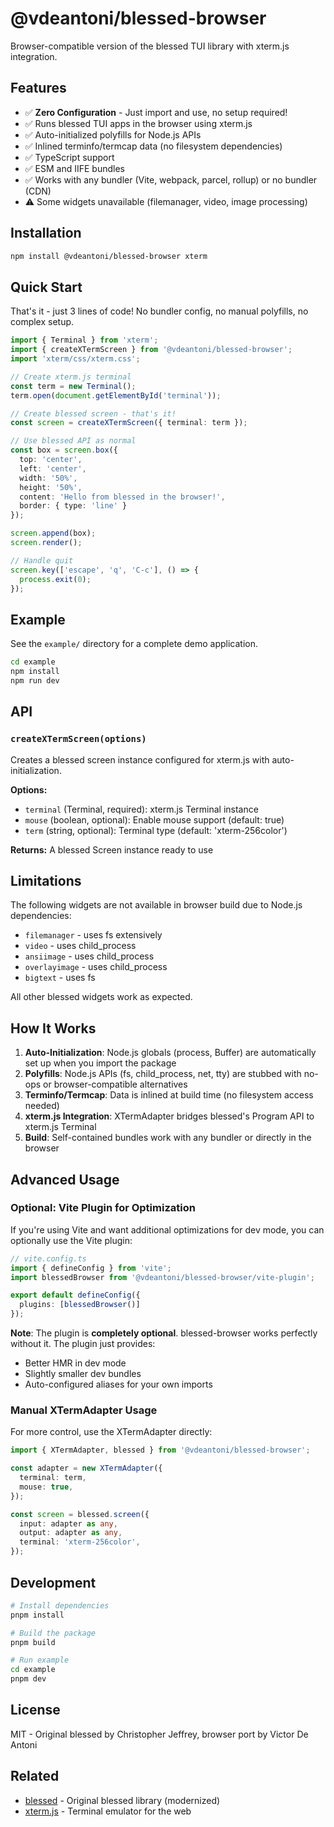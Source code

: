 # @vdeantoni/blessed-browser

Browser-compatible version of the blessed TUI library with xterm.js integration.

## Features

- ✅ **Zero Configuration** - Just import and use, no setup required!
- ✅ Runs blessed TUI apps in the browser using xterm.js
- ✅ Auto-initialized polyfills for Node.js APIs
- ✅ Inlined terminfo/termcap data (no filesystem dependencies)
- ✅ TypeScript support
- ✅ ESM and IIFE bundles
- ✅ Works with any bundler (Vite, webpack, parcel, rollup) or no bundler (CDN)
- ⚠️ Some widgets unavailable (filemanager, video, image processing)

## Installation

```bash
npm install @vdeantoni/blessed-browser xterm
```

## Quick Start

That's it - just 3 lines of code! No bundler config, no manual polyfills, no complex setup.

```typescript
import { Terminal } from 'xterm';
import { createXTermScreen } from '@vdeantoni/blessed-browser';
import 'xterm/css/xterm.css';

// Create xterm.js terminal
const term = new Terminal();
term.open(document.getElementById('terminal'));

// Create blessed screen - that's it!
const screen = createXTermScreen({ terminal: term });

// Use blessed API as normal
const box = screen.box({
  top: 'center',
  left: 'center',
  width: '50%',
  height: '50%',
  content: 'Hello from blessed in the browser!',
  border: { type: 'line' }
});

screen.append(box);
screen.render();

// Handle quit
screen.key(['escape', 'q', 'C-c'], () => {
  process.exit(0);
});
```

## Example

See the `example/` directory for a complete demo application.

```bash
cd example
npm install
npm run dev
```

## API

### `createXTermScreen(options)`

Creates a blessed screen instance configured for xterm.js with auto-initialization.

**Options:**
- `terminal` (Terminal, required): xterm.js Terminal instance
- `mouse` (boolean, optional): Enable mouse support (default: true)
- `term` (string, optional): Terminal type (default: 'xterm-256color')

**Returns:** A blessed Screen instance ready to use

## Limitations

The following widgets are not available in browser build due to Node.js dependencies:
- `filemanager` - uses fs extensively
- `video` - uses child_process
- `ansiimage` - uses child_process
- `overlayimage` - uses child_process
- `bigtext` - uses fs

All other blessed widgets work as expected.

## How It Works

1. **Auto-Initialization**: Node.js globals (process, Buffer) are automatically set up when you import the package
2. **Polyfills**: Node.js APIs (fs, child_process, net, tty) are stubbed with no-ops or browser-compatible alternatives
3. **Terminfo/Termcap**: Data is inlined at build time (no filesystem access needed)
4. **xterm.js Integration**: XTermAdapter bridges blessed's Program API to xterm.js Terminal
5. **Build**: Self-contained bundles work with any bundler or directly in the browser

## Advanced Usage

### Optional: Vite Plugin for Optimization

If you're using Vite and want additional optimizations for dev mode, you can optionally use the Vite plugin:

```typescript
// vite.config.ts
import { defineConfig } from 'vite';
import blessedBrowser from '@vdeantoni/blessed-browser/vite-plugin';

export default defineConfig({
  plugins: [blessedBrowser()]
});
```

**Note**: The plugin is **completely optional**. blessed-browser works perfectly without it. The plugin just provides:
- Better HMR in dev mode
- Slightly smaller dev bundles
- Auto-configured aliases for your own imports

### Manual XTermAdapter Usage

For more control, use the XTermAdapter directly:

```typescript
import { XTermAdapter, blessed } from '@vdeantoni/blessed-browser';

const adapter = new XTermAdapter({
  terminal: term,
  mouse: true,
});

const screen = blessed.screen({
  input: adapter as any,
  output: adapter as any,
  terminal: 'xterm-256color',
});
```

## Development

```bash
# Install dependencies
pnpm install

# Build the package
pnpm build

# Run example
cd example
pnpm dev
```

## License

MIT - Original blessed by Christopher Jeffrey, browser port by Victor De Antoni

## Related

- [blessed](https://github.com/vdeantoni/blessed) - Original blessed library (modernized)
- [xterm.js](https://github.com/xtermjs/xterm.js) - Terminal emulator for the web
